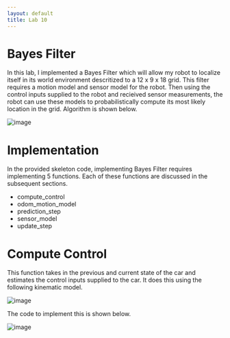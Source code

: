 ```yaml
---
layout: default
title: Lab 10
---
```


# Bayes Filter

In this lab, I implemented a Bayes Filter which will allow my robot to localize itself in its world environment descritized to a 12 x 9 x 18 grid. This filter requires a motion model and sensor model for the robot. Then using the control inputs supplied to the robot and recieived sensor measurements, the robot can use these models to probabilistically compute its most likely location in the grid. Algorithm is shown below.

![image](https://github.com/user-attachments/assets/2faed091-e5be-46e9-8732-343f27bd75fb)

# Implementation

In the provided skeleton code, implementing Bayes Filter requires implementing 5 functions. Each of these functions are discussed in the subsequent sections.

* compute_control
* odom_motion_model
* prediction_step
* sensor_model
* update_step

# Compute Control

This function takes in the previous and current state of the car and estimates the control inputs supplied to the car. It does this using the following kinematic model. 

![image](https://github.com/user-attachments/assets/8b6ff887-404d-4e09-a81c-fc9214ab948f)

The code to implement this is shown below.

![image](https://github.com/user-attachments/assets/ce51f268-afa4-48e5-ac98-299c4f30b85f)


  


